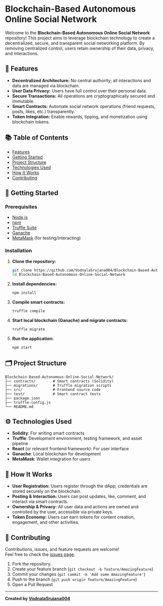 # Blockchain-Based Autonomous Online Social Network

Welcome to the **Blockchain-Based Autonomous Online Social Network** repository! This project aims to leverage blockchain technology to create a decentralized, secure, and transparent social networking platform. By removing centralized control, users retain ownership of their data, privacy, and interactions.

## 🚀 Features

- **Decentralized Architecture:** No central authority; all interactions and data are managed via blockchain.
- **User Data Privacy:** Users have full control over their personal data.
- **Secure Transactions:** All operations are cryptographically secured and immutable.
- **Smart Contracts:** Automate social network operations (friend requests, posts, likes, etc.) transparently.
- **Token Integration:** Enable rewards, tipping, and monetization using blockchain tokens.

## 📚 Table of Contents

- [Features](#features)
- [Getting Started](#getting-started)
- [Project Structure](#project-structure)
- [Technologies Used](#technologies-used)
- [How It Works](#how-it-works)
- [Contributing](#contributing)

## 🏁 Getting Started

### Prerequisites

- [Node.js](https://nodejs.org/)
- [npm](https://www.npmjs.com/)
- [Truffle Suite](https://trufflesuite.com/)
- [Ganache](https://trufflesuite.com/ganache/)
- [MetaMask](https://metamask.io/) (for testing/interacting)

### Installation

1. **Clone the repository:**
   ```bash
   git clone https://github.com/VodnalaSrujana004/Blockchain-Based-Autonomous-Online-Social-Network.git
   cd Blockchain-Based-Autonomous-Online-Social-Network
   ```

2. **Install dependencies:**
   ```bash
   npm install
   ```

3. **Compile smart contracts:**
   ```bash
   truffle compile
   ```

4. **Start local blockchain (Ganache) and migrate contracts:**
   ```bash
   truffle migrate
   ```

5. **Run the application:**
   ```bash
   npm start
   ```

## 🗂 Project Structure

```
Blockchain-Based-Autonomous-Online-Social-Network/
├── contracts/        # Smart contracts (Solidity)
├── migrations/       # Truffle migration scripts
├── src/              # Frontend source code
├── test/             # Smart contract tests
├── package.json
├── truffle-config.js
└── README.md
```

## ⚙️ Technologies Used

- **Solidity**: For writing smart contracts
- **Truffle**: Development environment, testing framework, and asset pipeline
- **React** (or relevant frontend framework): For user interface
- **Ganache**: Local blockchain for development
- **MetaMask**: Wallet integration for users

## 🧩 How It Works

- **User Registration:** Users register through the dApp; credentials are stored securely on the blockchain.
- **Posting & Interaction:** Users can post updates, like, comment, and interact via smart contracts.
- **Ownership & Privacy:** All user data and actions are owned and controlled by the user, accessible via private keys.
- **Token Economy:** Users can earn tokens for content creation, engagement, and other activities.

## 🤝 Contributing

Contributions, issues, and feature requests are welcome!  
Feel free to check the [issues page](https://github.com/VodnalaSrujana004/Blockchain-Based-Autonomous-Online-Social-Network/issues).

1. Fork the repository.
2. Create your feature branch (`git checkout -b feature/AmazingFeature`)
3. Commit your changes (`git commit -m 'Add some AmazingFeature'`)
4. Push to the branch (`git push origin feature/AmazingFeature`)
5. Open a Pull Request

---

**Created by [VodnalaSrujana004](https://github.com/VodnalaSrujana004)**
